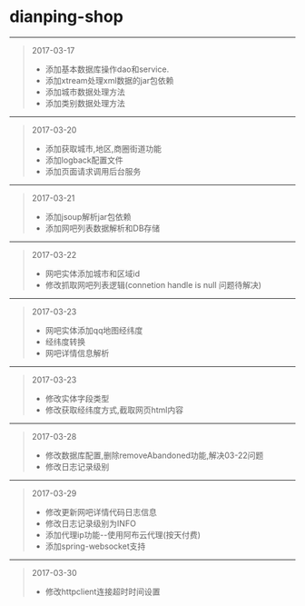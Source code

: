 # dianping-shop
------------------------------------------
> 2017-03-17 
> -  添加基本数据库操作dao和service.
> -  添加xtream处理xml数据的jar包依赖
> -  添加城市数据处理方法
> -  添加类别数据处理方法
------------------------------------------
> 2017-03-20 
> -  添加获取城市,地区,商圈街道功能
> -  添加logback配置文件
> -  添加页面请求调用后台服务
------------------------------------------
> 2017-03-21 
> -  添加jsoup解析jar包依赖
> -  添加网吧列表数据解析和DB存储
------------------------------------------
> 2017-03-22 
> -  网吧实体添加城市和区域id
> -  修改抓取网吧列表逻辑(connetion handle is null 问题待解决)
------------------------------------------
> 2017-03-23
> -  网吧实体添加qq地图经纬度
> -  经纬度转换
> -  网吧详情信息解析
------------------------------------------
> 2017-03-23
> -  修改实体字段类型
> -  修改获取经纬度方式,截取网页html内容
------------------------------------------
> 2017-03-28
> -  修改数据库配置,删除removeAbandoned功能,解决03-22问题
> -  修改日志记录级别
------------------------------------------
> 2017-03-29
> -  修改更新网吧详情代码日志信息
> -  修改日志记录级别为INFO
> -  添加代理ip功能--使用阿布云代理(按天付费)
> -  添加spring-websocket支持
------------------------------------------
> 2017-03-30
> -  修改httpclient连接超时时间设置
